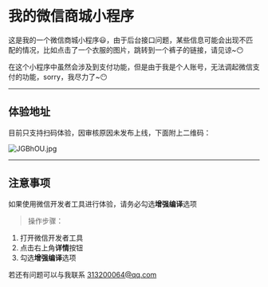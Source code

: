 # 我的微信商城小程序

这是我的一个微信商城小程序😃，由于后台接口问题，某些信息可能会出现不匹配的情况，比如点击了一个衣服的图片，跳转到一个裤子的链接，请见谅~😶  

在这个小程序中虽然会涉及到支付功能，但是由于我是个人账号，无法调起微信支付的功能，sorry，我尽力了~😶

----

## 体验地址

目前只支持扫码体验，因审核原因未发布上线，下面附上二维码：  

![JGBhOU.jpg](https://s1.ax1x.com/2020/04/21/JGBhOU.jpg)

----

## 注意事项

如果使用微信开发者工具进行体验，请务必勾选**增强编译**选项

> 操作步骤：

1. 打开微信开发者工具
2. 点击右上角**详情**按钮
3. 勾选**增强编译**选项

若还有问题可以与我联系 313200064@qq.com



